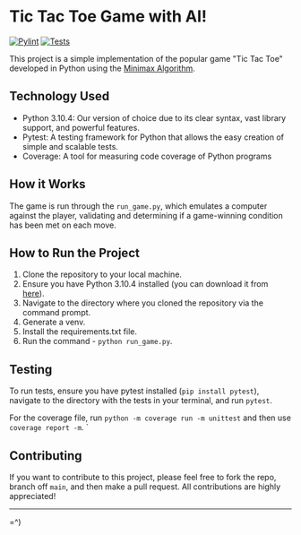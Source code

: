 # Tic Tac Toe Game with AI!
[![Pylint](https://github.com/PedroDiSanti/tic_tac_toe_with_ai/actions/workflows/pylint.yml/badge.svg)](https://github.com/PedroDiSanti/tic_tac_toe_with_ai/actions/workflows/pylint.yml)
[![Tests](https://github.com/PedroDiSanti/tic_tac_toe_with_ai/actions/workflows/coverage.yml/badge.svg?branch=master)](https://github.com/PedroDiSanti/tic_tac_toe_with_ai/actions/workflows/coverage.yml)

This project is a simple implementation of the popular game "Tic Tac Toe" developed in Python using the [Minimax Algorithm](https://en.wikipedia.org/wiki/Minimax).

## Technology Used

- Python 3.10.4: Our version of choice due to its clear syntax, vast library support, and powerful features.
- Pytest: A testing framework for Python that allows the easy creation of simple and scalable tests.
- Coverage: A tool for measuring code coverage of Python programs

## How it Works

The game is run through the `run_game.py`, which emulates a computer against the player, validating and determining if a game-winning condition has been met on each move.

## How to Run the Project

1. Clone the repository to your local machine.
2. Ensure you have Python 3.10.4 installed (you can download it from [here](https://www.python.org/downloads/)).
3. Navigate to the directory where you cloned the repository via the command prompt.
4. Generate a venv.
5. Install the requirements.txt file.
6. Run the command - `python run_game.py`.

## Testing

To run tests, ensure you have pytest installed (`pip install pytest`), navigate to the directory with the tests in your terminal, and run `pytest`. 

For the coverage file, run `python -m coverage run -m unittest` and then use `coverage report -m`.
`

## Contributing

If you want to contribute to this project, please feel free to fork the repo, branch off `main`, and then make a pull request. All contributions are highly appreciated!

---

=^)